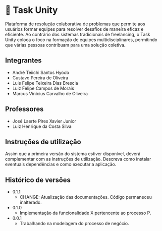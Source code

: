 # :city_sunrise: Task Unity

Plataforma de resolução colaborativa de problemas que permite aos usuários formar equipes para resolver desafios de maneira eficaz e eficiente. Ao contrário dos sistemas tradicionais de freelancing, o Task Unity coloca o foco na formação de equipes multidisciplinares, permitindo que várias pessoas contribuam para uma solução coletiva.

## Integrantes

* André Teiichi Santos Hyodo
* Gustavo Pereira de Oliveira
* Luis Felipe Teixeira Dias Brescia
* Luiz Felipe Campos de Morais
* Marcus Vinícius Carvalho de Oliveira

## Professores

* José Laerte Pires Xavier Junior
* Luiz Henrique da Costa Silva

## Instruções de utilização

Assim que a primeira versão do sistema estiver disponível, deverá complementar com as instruções de utilização. Descreva como instalar eventuais dependências e como executar a aplicação.

## Histórico de versões

* 0.1.1
    * CHANGE: Atualização das documentações. Código permaneceu inalterado.
* 0.1.0
    * Implementação da funcionalidade X pertencente ao processo P.
* 0.0.1
    * Trabalhando na modelagem do processo de negócio.

